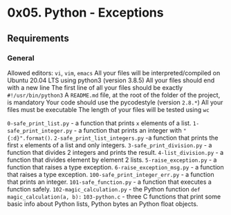 # 0x05. Python - Exceptions

## Requirements

### General

Allowed editors: `vi`, `vim`, `emacs`
All your files will be interpreted/compiled on Ubuntu 20.04 LTS using python3 (version 3.8.5)
All your files should end with a new line
The first line of all your files should be exactly `#!/usr/bin/python3`
A `README.md` file, at the root of the folder of the project, is mandatory
Your code should use the pycodestyle (version `2.8.*`)
All your files must be executable
The length of your files will be tested using `wc`

`0-safe_print_list.py` -  a function that prints `x` elements of a list.
`1-safe_print_integer.py` -  a function that prints an integer with `"{:d}".format()`.
`2-safe_print_list_integers.py` -a function that prints the first `x` elements of a list and only integers.
`3-safe_print_division.py` - a function that divides 2 integers and prints the result.
`4-list_division.py` -  a function that divides element by element 2 lists.
`5-raise_exception.py` - a function that raises a type exception.
`6-raise_exception_msg.py` - a function that raises a type exception.
`100-safe_print_integer_err.py` - a function that prints an integer.
`101-safe_function.py` -  a function that executes a function safely.
`102-magic_calculation.py` -  the Python function `def magic_calculation(a, b):`
`103-python.c` - three C functions that print some basic info about Python lists, Python bytes an Python float objects.
